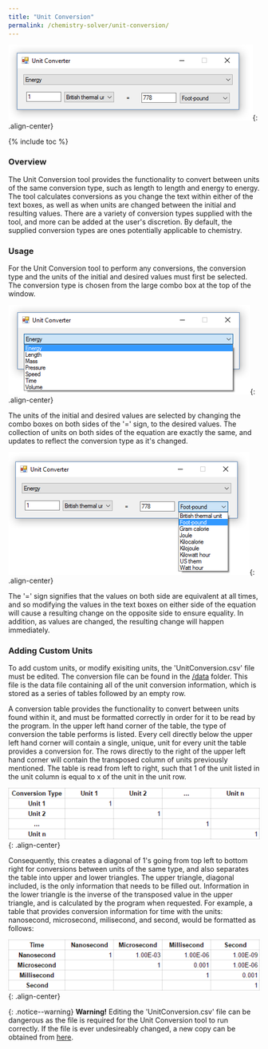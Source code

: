 ```yaml
---
title: "Unit Conversion"
permalink: /chemistry-solver/unit-conversion/
---
```

![Unit Converter](/images/portfolio/chemistry-solver/unit-converter.png){: .align-center}

{% include toc %}

### Overview
The Unit Conversion tool provides the functionality to convert between units of the same conversion type, such as length to length and energy to energy. The tool calculates conversions as you change the text within either of the text boxes, as well as when units are changed between the initial and resulting values. There are a variety of conversion types supplied with the tool, and more can be added at the user's discretion. By default, the supplied conversion types are ones potentially applicable to chemistry.

### Usage
For the Unit Conversion tool to perform any conversions, the conversion type and the units of the initial and desired values must first be selected. The conversion type is chosen from the large combo box at the top of the window.

![Unit Converter](/images/portfolio/chemistry-solver/unit-converter-type-selection.png){: .align-center}

The units of the initial and desired values are selected by changing the combo boxes on both sides of the '=' sign, to the desired values. The collection of units on both sides of the equation are exactly the same, and updates to reflect the conversion type as it's changed.

![Unit Converter](/images/portfolio/chemistry-solver/unit-converter-unit-selection.png){: .align-center}

The '=' sign signifies that the values on both side are equivalent at all times, and so modifying the values in the text boxes on either side of the equation will cause a resulting change on the opposite side to ensure equality. In addition, as values are changed, the resulting change will happen immediately.

### Adding Custom Units
To add custom units, or modify exisiting units, the 'UnitConversion.csv' file must be edited. The conversion file can be found in the [/data](https://github.com/Hoshiningen/Chemistry-Solver/tree/master/Chemistry-Solver/Chemistry-Solver/data) folder.  This file is the data file containing all of the unit conversion information, which is stored as a series of tables followed by an empty row.

A conversion table provides the functionality to convert between units found within it, and must be formatted correctly in order for it to be read by the program. In the upper left hand corner of the table, the type of conversion the table performs is listed. Every cell directly below the upper left hand corner will contain a single, unique, unit for every unit the table provides a conversion for. The rows directly to the right of the upper left hand corner will contain the transposed column of units previously mentioned. The table is read from left to right, such that 1 of the unit listed in the unit column is equal to x of the unit in the unit row.

![Conversion Table Format](/images/portfolio/chemistry-solver/conversion-table-setup.png){: .align-center}

Consequently, this creates a diagonal of 1's going from top left to bottom right for conversions between units of the same type, and also separates the table into upper and lower triangles. The upper triangle, diagonal included, is the only information that needs to be filled out. Information in the lower triangle is the inverse of the transposed value in the upper triangle, and is calculated by the program when requested. For example, a table that provides conversion information for time with the units: nanosecond, microsecond, milisecond, and second, would be formatted as follows:

![Conversion Table Format](/images/portfolio/chemistry-solver/conversion-table-completed.png){: .align-center}

{: .notice--warning}
**Warning!** Editing the 'UnitConversion.csv' file can be dangerous as the file is required for the Unit Conversion tool to run correctly. If the file is ever undesireably changed, a new copy can be obtained from [here](https://github.com/Hoshiningen/Chemistry-Solver/blob/master/Chemistry-Solver/Chemistry-Solver/data/UnitConversion.csv).